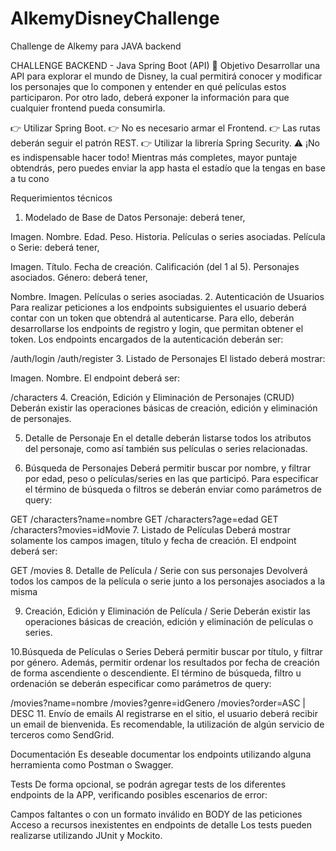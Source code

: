 # AlkemyDisneyChallenge

Challenge de Alkemy para JAVA backend

CHALLENGE BACKEND - Java Spring Boot (API) 🚀
Objetivo
Desarrollar una API para explorar el mundo de Disney, la cual permitirá conocer y modificar los personajes que lo componen y entender en qué películas estos participaron. Por otro lado, deberá exponer la información para que cualquier frontend pueda consumirla.

👉 Utilizar Spring Boot.
👉 No es necesario armar el Frontend.
👉 Las rutas deberán seguir el patrón REST.
👉 Utilizar la librería Spring Security.
⚠️ ¡No es indispensable hacer todo! Mientras más completes, mayor puntaje obtendrás, pero puedes enviar la app hasta el estadío que la tengas en base a tu cono

Requerimientos técnicos
1. Modelado de Base de Datos
Personaje: deberá tener,

Imagen.
Nombre.
Edad.
Peso.
Historia.
Películas o series asociadas.
Película o Serie: deberá tener,

Imagen.
Título.
Fecha de creación.
Calificación (del 1 al 5).
Personajes asociados.
Género: deberá tener,

Nombre.
Imagen.
Películas o series asociadas.
2. Autenticación de Usuarios
Para realizar peticiones a los endpoints subsiguientes el usuario deberá contar con un token que obtendrá al autenticarse. Para ello, deberán desarrollarse los endpoints de registro y login, que permitan obtener el token. Los endpoints encargados de la autenticación deberán ser:

/auth/login
/auth/register
3. Listado de Personajes
El listado deberá mostrar:

Imagen.
Nombre.
El endpoint deberá ser:

/characters
4. Creación, Edición y Eliminación de Personajes (CRUD)
Deberán existir las operaciones básicas de creación, edición y eliminación de personajes.

5. Detalle de Personaje
En el detalle deberán listarse todos los atributos del personaje, como así también sus películas o series relacionadas.

6. Búsqueda de Personajes
Deberá permitir buscar por nombre, y filtrar por edad, peso o películas/series en las que participó. Para especificar el término de búsqueda o filtros se deberán enviar como parámetros de query:

GET /characters?name=nombre
GET /characters?age=edad
GET /characters?movies=idMovie
7. Listado de Películas
Deberá mostrar solamente los campos imagen, título y fecha de creación. El endpoint deberá ser:

GET /movies
8. Detalle de Película / Serie con sus personajes
Devolverá todos los campos de la película o serie junto a los personajes asociados a la misma

9. Creación, Edición y Eliminación de Película / Serie
Deberán existir las operaciones básicas de creación, edición y eliminación de películas o series.

10.Búsqueda de Películas o Series
Deberá permitir buscar por título, y filtrar por género. Además, permitir ordenar los resultados por fecha de creación de forma ascendiente o descendiente. El término de búsqueda, filtro u ordenación se deberán especificar como parámetros de query:

/movies?name=nombre
/movies?genre=idGenero
/movies?order=ASC | DESC
11. Envío de emails
Al registrarse en el sitio, el usuario deberá recibir un email de bienvenida. Es recomendable, la utilización de algún servicio de terceros como SendGrid.

Documentación
Es deseable documentar los endpoints utilizando alguna herramienta como Postman o Swagger.

Tests
De forma opcional, se podrán agregar tests de los diferentes endpoints de la APP, verificando posibles escenarios de error:

Campos faltantes o con un formato inválido en BODY de las peticiones
Acceso a recursos inexistentes en endpoints de detalle
Los tests pueden realizarse utilizando JUnit y Mockito.
